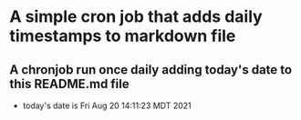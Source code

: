 A simple cron job that adds daily timestamps to markdown file
============================================================
## A chronjob run once daily adding today's date to this README.md file
* today's date is Fri Aug 20 14:11:23 MDT 2021
